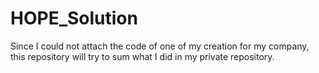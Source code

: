 # HOPE_Solution
Since I could not attach the code of one of my creation for my company, this repository will try to sum what I did in my private repository.

